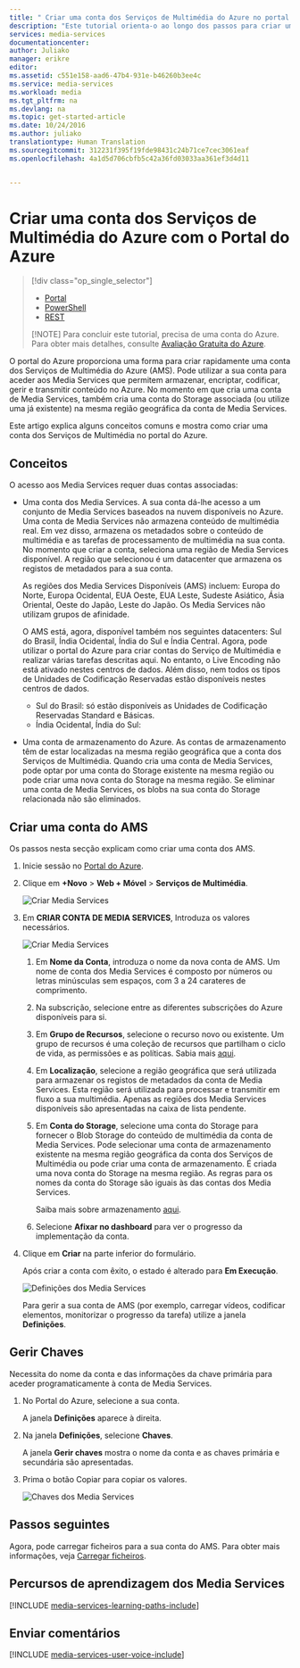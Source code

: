 ```yaml
---
title: " Criar uma conta dos Serviços de Multimédia do Azure no portal do Azure | Microsoft Docs"
description: "Este tutorial orienta-o ao longo dos passos para criar uma conta dos Serviços de Multimédia do Azure no portal do Azure."
services: media-services
documentationcenter: 
author: Juliako
manager: erikre
editor: 
ms.assetid: c551e158-aad6-47b4-931e-b46260b3ee4c
ms.service: media-services
ms.workload: media
ms.tgt_pltfrm: na
ms.devlang: na
ms.topic: get-started-article
ms.date: 10/24/2016
ms.author: juliako
translationtype: Human Translation
ms.sourcegitcommit: 312231f395f19fde98431c24b71ce7cec3061eaf
ms.openlocfilehash: 4a1d5d706cbfb5c42a36fd03033aa361ef3d4d11


---
```

# <a name="create-an-azure-media-services-account-using-the-azure-portal"></a>Criar uma conta dos Serviços de Multimédia do Azure com o Portal do Azure
> [!div class="op_single_selector"]
> * [Portal](media-services-portal-create-account.md)
> * [PowerShell](media-services-manage-with-powershell.md)
> * [REST](https://docs.microsoft.com/rest/api/media/mediaservice)
> 
> [!NOTE]
> Para concluir este tutorial, precisa de uma conta do Azure. Para obter mais detalhes, consulte [Avaliação Gratuita do Azure](https://azure.microsoft.com/pricing/free-trial/). 
> 
> 

O portal do Azure proporciona uma forma para criar rapidamente uma conta dos Serviços de Multimédia do Azure (AMS). Pode utilizar a sua conta para aceder aos Media Services que permitem armazenar, encriptar, codificar, gerir e transmitir conteúdo no Azure. No momento em que cria uma conta de Media Services, também cria uma conta do Storage associada (ou utilize uma já existente) na mesma região geográfica da conta de Media Services.

Este artigo explica alguns conceitos comuns e mostra como criar uma conta dos Serviços de Multimédia no portal do Azure.

## <a name="concepts"></a>Conceitos
O acesso aos Media Services requer duas contas associadas:

* Uma conta dos Media Services. A sua conta dá-lhe acesso a um conjunto de Media Services baseados na nuvem disponíveis no Azure. Uma conta de Media Services não armazena conteúdo de multimédia real. Em vez disso, armazena os metadados sobre o conteúdo de multimédia e as tarefas de processamento de multimédia na sua conta. No momento que criar a conta, seleciona uma região de Media Services disponível. A região que selecionou é um datacenter que armazena os registos de metadados para a sua conta.
  
    As regiões dos Media Services Disponíveis (AMS) incluem: Europa do Norte, Europa Ocidental, EUA Oeste, EUA Leste, Sudeste Asiático, Ásia Oriental, Oeste do Japão, Leste do Japão. Os Media Services não utilizam grupos de afinidade.
  
    O AMS está, agora, disponível também nos seguintes datacenters: Sul do Brasil, Índia Ocidental, Índia do Sul e Índia Central. Agora, pode utilizar o portal do Azure para criar contas do Serviço de Multimédia e realizar várias tarefas descritas aqui. No entanto, o Live Encoding não está ativado nestes centros de dados. Além disso, nem todos os tipos de Unidades de Codificação Reservadas estão disponíveis nestes centros de dados.
  
  * Sul do Brasil: só estão disponíveis as Unidades de Codificação Reservadas Standard e Básicas.
  * Índia Ocidental, Índia do Sul: 
* Uma conta de armazenamento do Azure. As contas de armazenamento têm de estar localizadas na mesma região geográfica que a conta dos Serviços de Multimédia. Quando cria uma conta de Media Services, pode optar por uma conta do Storage existente na mesma região ou pode criar uma nova conta do Storage na mesma região. Se eliminar uma conta de Media Services, os blobs na sua conta do Storage relacionada não são eliminados.

## <a name="create-an-ams-account"></a>Criar uma conta do AMS
Os passos nesta secção explicam como criar uma conta dos AMS.

1. Inicie sessão no [Portal do Azure](https://portal.azure.com/).
2. Clique em **+Novo** > **Web + Móvel** > **Serviços de Multimédia**.
   
    ![Criar Media Services](./media/media-services-portal-vod-get-started/media-services-new1.png)
3. Em **CRIAR CONTA DE MEDIA SERVICES**, Introduza os valores necessários.
   
    ![Criar Media Services](./media/media-services-portal-vod-get-started/media-services-new3.png)
   
   1. Em **Nome da Conta**, introduza o nome da nova conta de AMS. Um nome de conta dos Media Services é composto por números ou letras minúsculas sem espaços, com 3 a 24 carateres de comprimento.
   2. Na subscrição, selecione entre as diferentes subscrições do Azure disponíveis para si.
   3. Em **Grupo de Recursos**, selecione o recurso novo ou existente.  Um grupo de recursos é uma coleção de recursos que partilham o ciclo de vida, as permissões e as políticas. Sabia mais [aqui](../azure-resource-manager/resource-group-overview.md#resource-groups).
   4. Em **Localização**, selecione a região geográfica que será utilizada para armazenar os registos de metadados da conta de Media Services. Esta região será utilizada para processar e transmitir em fluxo a sua multimédia. Apenas as regiões dos Media Services disponíveis são apresentadas na caixa de lista pendente. 
   5. Em **Conta do Storage**, selecione uma conta do Storage para fornecer o Blob Storage do conteúdo de multimédia da conta de Media Services. Pode selecionar uma conta de armazenamento existente na mesma região geográfica da conta dos Serviços de Multimédia ou pode criar uma conta de armazenamento. É criada uma nova conta do Storage na mesma região. As regras para os nomes da conta do Storage são iguais às das contas dos Media Services.
      
       Saiba mais sobre armazenamento [aqui](../storage/storage-introduction.md).
   6. Selecione **Afixar no dashboard** para ver o progresso da implementação da conta.
4. Clique em **Criar** na parte inferior do formulário.
   
    Após criar a conta com êxito, o estado é alterado para **Em Execução**. 
   
    ![Definições dos Media Services](./media/media-services-portal-vod-get-started/media-services-settings.png)
   
    Para gerir a sua conta de AMS (por exemplo, carregar vídeos, codificar elementos, monitorizar o progresso da tarefa) utilize a janela **Definições**.

## <a name="manage-keys"></a>Gerir Chaves
Necessita do nome da conta e das informações da chave primária para aceder programaticamente à conta de Media Services.

1. No Portal do Azure, selecione a sua conta. 
   
    A janela **Definições** aparece à direita. 
2. Na janela **Definições**, selecione **Chaves**. 
   
    A janela **Gerir chaves** mostra o nome da conta e as chaves primária e secundária são apresentadas. 
3. Prima o botão Copiar para copiar os valores.
   
    ![Chaves dos Media Services](./media/media-services-portal-vod-get-started/media-services-keys.png)

## <a name="next-steps"></a>Passos seguintes
Agora, pode carregar ficheiros para a sua conta do AMS. Para obter mais informações, veja [Carregar ficheiros](media-services-portal-upload-files.md).

## <a name="media-services-learning-paths"></a>Percursos de aprendizagem dos Media Services
[!INCLUDE [media-services-learning-paths-include](../../includes/media-services-learning-paths-include.md)]

## <a name="provide-feedback"></a>Enviar comentários
[!INCLUDE [media-services-user-voice-include](../../includes/media-services-user-voice-include.md)]




<!--HONumber=Nov16_HO5-->


